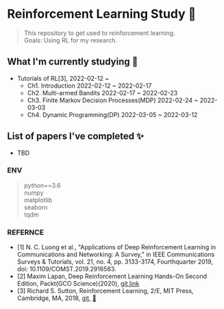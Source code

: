 # Reinforcement Learning Study 📕
> This repository to get used to reinforcement learning. </br>
> Goals: Using RL for my research.

## What I'm currently studying 👀
* Tutorials of RL[3], 2022-02-12 ~
  - Ch1. Introduction 2022-02-12 ~ 2022-02-17
  - Ch2. Multi-armed Bandits 2022-02-17 ~ 2022-02-23
  - Ch3. Finite Markov Decision Processes(MDP) 2022-02-24 ~ 2022-03-03
  - Ch4. Dynamic Programming(DP) 2022-03-05 ~ 2022-03-12

## List of papers I've completed ✨
* TBD

### ENV
> python==3.6 </br>
> numpy </br>
> matplotlib </br>
> seaborn </br>
> tqdm </br>


### REFERNCE
* [1] N. C. Luong et al., "Applications of Deep Reinforcement Learning in Communications and Networking: A Survey," in IEEE Communications Surveys & Tutorials, vol. 21, no. 4, pp. 3133-3174, Fourthquarter 2019, doi: 10.1109/COMST.2019.2916583.
* [2] Maxim Lapan, Deep Reinforcement Learning Hands-On Second Edition, Packt(GCO Science)(2020), [git link](https://github.com/PacktPublishing/Deep-Reinforcement-Learning-Hands-On)
* [3] Richard S. Sutton, Reinforcement Learning, 2/E, MIT Press, Cambridge, MA, 2018, [git](https://github.com/ShangtongZhang/reinforcement-learning-an-introduction), [📖](http://incompleteideas.net/book/the-book-2nd.html)
